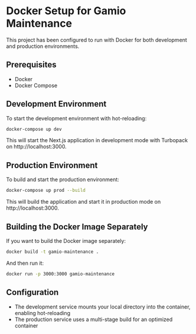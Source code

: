 # Docker Setup for Gamio Maintenance

This project has been configured to run with Docker for both development and production environments.

## Prerequisites

- Docker
- Docker Compose

## Development Environment

To start the development environment with hot-reloading:

```bash
docker-compose up dev
```

This will start the Next.js application in development mode with Turbopack on http://localhost:3000.

## Production Environment

To build and start the production environment:

```bash
docker-compose up prod --build
```

This will build the application and start it in production mode on http://localhost:3000.

## Building the Docker Image Separately

If you want to build the Docker image separately:

```bash
docker build -t gamio-maintenance .
```

And then run it:

```bash
docker run -p 3000:3000 gamio-maintenance
```

## Configuration

- The development service mounts your local directory into the container, enabling hot-reloading
- The production service uses a multi-stage build for an optimized container 